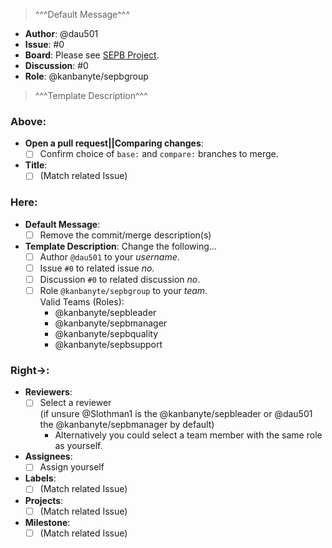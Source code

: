 > ^^^Default Message^^^<!-- Delete this line + everything above when done. -->

* **Author**: @dau501
* **Issue**: #0
* **Board**: Please see [SEPB Project](https://github.com/orgs/kanbanyte/projects/12).
* **Discussion**: #0
* **Role**: @kanbanyte/sepbgroup
> ^^^Template Description^^^<!-- Delete this line when done. -->

<!--
See Check Lists below before creating PR.
Remove all commented out lines + everything below when done.
-->
### Above:
* **Open a pull request||Comparing changes**:
	- [ ] Confirm choice of `base:` and `compare:` branches to merge.
* **Title**:
	- [ ] (Match related Issue)

### Here:
* **Default Message**:
	- [ ] Remove the commit/merge description(s)
* **Template Description**: Change the following...
	- [ ] Author `@dau501` to your *username*.
	- [ ] Issue `#0` to related issue *no*.
	- [ ] Discussion `#0` to related discussion *no*.
	- [ ] Role `@kanbanyte/sepbgroup` to your *team*.\
	Valid Teams (Roles):
		* @kanbanyte/sepbleader
		* @kanbanyte/sepbmanager
		* @kanbanyte/sepbquality
		* @kanbanyte/sepbsupport
<!-- Please only provide one from the listed teams. -->

### Right->:
* **Reviewers**:
	- [ ] Select a reviewer\
	(if unsure @Slothman1 is the @kanbanyte/sepbleader or @dau501 the @kanbanyte/sepbmanager by default)
		* Alternatively you could select a team member with the same role as yourself.
* **Assignees**:
	- [ ] Assign yourself
* **Labels**:
	- [ ] (Match related Issue)
* **Projects**:
	- [ ] (Match related Issue)
* **Milestone**:
	- [ ] (Match related Issue)

